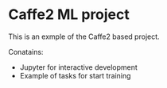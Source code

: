 # Caffe2 ML project

This is an exmple of the Caffe2 based project.

Conatains:
- Jupyter for interactive development
- Example of tasks for start training